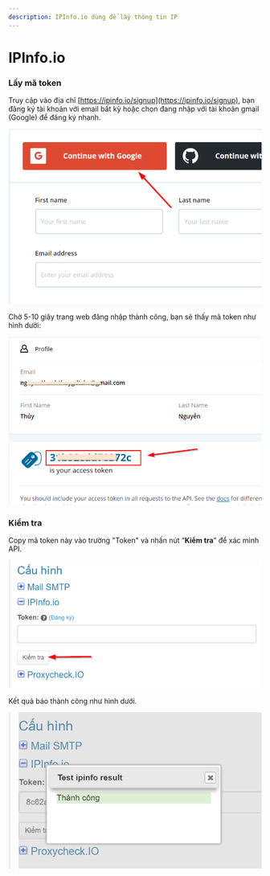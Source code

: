 ```yaml
---
description: IPInfo.io dùng để lấy thông tin IP
---
```


# IPInfo.io

### Lấy mã token

Truy cập vào địa chỉ [https://ipinfo.io/signup](https://ipinfo.io/signup), bạn đăng ký tài khoản với email bất kỳ hoặc chọn đang nhập với tài khoản gmail \(Google\) để đăng ký nhanh.

![](../../.gitbook/assets/dang-nhap-gmail.png)

Chờ 5-10 giây trang web đăng nhập thành công, bạn sẽ thấy mã token như hình dưới:

![](../../.gitbook/assets/ma-toent.png)

### Kiểm tra

Copy mã token này vào trường "Token" và nhấn nút “**Kiểm tra**” để xác minh API.

![](../../.gitbook/assets/test-ip.png)

Kết quả báo thành công như hình dưới.

![](../../.gitbook/assets/test_thanh-cong.png)

